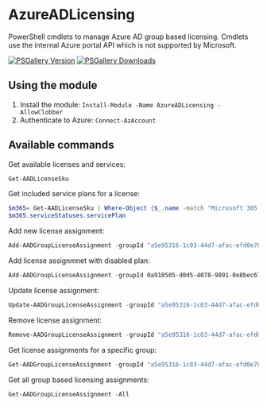 # AzureADLicensing

PowerShell cmdlets to manage Azure AD group based licensing. Cmdlets use the internal Azure portal API which is not supported by Microsoft.

[![PSGallery Version](https://img.shields.io/powershellgallery/v/AzureADLicensing.svg?style=flat-square&label=PSGallery%20Version)](https://www.powershellgallery.com/packages/AzureADLicensing) [![PSGallery Downloads](https://img.shields.io/powershellgallery/dt/AzureADLicensing?style=flat-square&label=PSGallery%20Downloads)](https://www.powershellgallery.com/packages/AzureADLicensing)

## Using the module

1. Install the module: ```Install-Module -Name AzureADLicensing -AllowClobber```
2. Authenticate to Azure: ```Connect-AzAccount```

## Available commands

Get available licenses and services:

```powershell
Get-AADLicenseSku
```

Get included service plans for a license:

```powershell
$m365= Get-AADLicenseSku | Where-Object {$_.name -match "Microsoft 365 E5"}
$m365.serviceStatuses.servicePlan
```

Add new license assignment:

```powershell
Add-AADGroupLicenseAssignment -groupId "a5e95316-1c03-44d7-afac-efd0e788122c" -accountSkuId "nicolasuter:FLOW_FREE"
```

Add license assignmnet with disabled plan:

```powershell
Add-AADGroupLicenseAssignment -groupId 0a918505-d0d5-4078-9891-0e8bec67cb65 -accountSkuId "nicolasuter:SPE_E5" -disabledServicePlans @("MYANALYTICS_P2")
```

Update license assignment:

```powershell
Update-AADGroupLicenseAssignment -groupId "a5e95316-1c03-44d7-afac-efd0e788122c" -accountSkuId "nicolasuter:FLOW_FREE"
```

Remove license assignment:

```powershell
Remove-AADGroupLicenseAssignment -groupId "a5e95316-1c03-44d7-afac-efd0e788122c" -accountSkuId "nicolasuter:FLOW_FREE"
```

Get license assignments for a specific group:

```powershell
Get-AADGroupLicenseAssignment -groupId "a5e95316-1c03-44d7-afac-efd0e788122c"
```

Get all group based licensing assignments:

```powershell
Get-AADGroupLicenseAssignment -All
```
